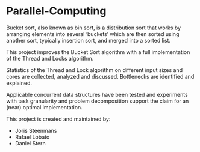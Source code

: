 # Parallel-Computing
Bucket sort, also known as bin sort, is a distribution sort that works by arranging elements into several ‘buckets’ which are then sorted using another sort, typically insertion sort, and merged into a sorted list.

This project improves the Bucket Sort algorithm with a full implementation of the Thread and Locks algorithm.

Statistics of the Thread and Lock algorithm on different input sizes and cores are collected, analyzed and discussed. Bottlenecks are identified and explained.

Applicable concurrent data structures have been tested and experiments with task granularity and problem decomposition support the claim for an (near) optimal implementation.

This project is created and maintained by:
- Joris Steenmans
- Rafael Lobato
- Daniel Stern
